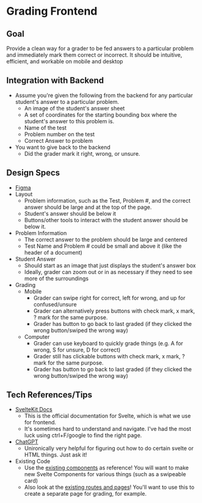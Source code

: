 # Grading Frontend

## Goal
Provide a clean way for a grader to be fed answers to a particular problem and immediately mark them correct or incorrect. It should be intuitive, efficient, and workable on mobile and desktop

## Integration with Backend
- Assume you're given the following from the backend for any particular student's answer to a particular problem.
  - An image of the student's answer sheet
  - A set of coordinates for the starting bounding box where the student's answer to this problem is.
  - Name of the test
  - Problem number on the test
  - Correct Answer to problem
- You want to give back to the backend
  - Did the grader mark it right, wrong, or unsure.

## Design Specs
- [Figma](https://www.figma.com/file/7KZ8a0b9cTw40sBhwllivu/Untitled?type=design&node-id=2%3A24&mode=design&t=s9iZFEWGQA7FK55a-1)
- Layout
  - Problem information, such as the Test, Problem #, and the correct answer should be large and at the top of the page.
  - Student's answer should be below it
  - Buttons/other tools to interact with the student answer should be below it.
- Problem Information
  - The correct answer to the problem should be large and centered
  - Test Name and Problem # could be small and above it (like the header of a document)
- Student Answer
  - Should start as an image that just displays the student's answer box
  - Ideally, grader can zoom out or in as necessary if they need to see more of the surroundings
- Grading
  - Mobile
    - Grader can swipe right for correct, left for wrong, and up for confused/unsure
    - Grader can alternatively press buttons with check mark, x mark, ? mark for the same purpose.
    - Grader has button to go back to last graded (if they clicked the wrong button/swiped the wrong way)
  - Computer
    - Grader can use keyboard to quickly grade things (e.g. A for wrong, S for unsure, D for correct)
    - Grader still has clickable buttons with check mark, x mark, ? mark for the same purpose.
    - Grader has button to go back to last graded (if they clicked the wrong button/swiped the wrong way)

## Tech References/Tips
 - [SvelteKit Docs](https://svelte.dev/docs/introduction)
   - This is the official documentation for Svelte, which is what we use for frontend.
   - It's sometimes hard to understand and navigate. I've had the most luck using ctrl+F/google to find the right page.
 - [ChatGPT](https://chat.openai.com)
   - Unironically very helpful for figuring out how to do certain svelte or HTML things. Just ask it!
 - Existing Code
   - Use the [existing components](https://github.com/ContestOrganizationManagementPlatform/COMPOSE/tree/master/src/lib/components) as reference! You will want to make new Svelte Components for various things (such as a swipeable card)
   - Also look at the [existing routes and pages](https://github.com/ContestOrganizationManagementPlatform/COMPOSE/tree/master/src/routes)! You'll want to use this to create a separate page for grading, for example. 
